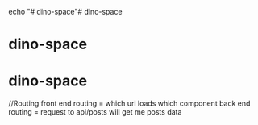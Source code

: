 echo "# dino-space"# dino-space
# dino-space
# dino-space


//Routing
    front end routing = which url loads which component
    back end routing = request to api/posts will get me posts data
